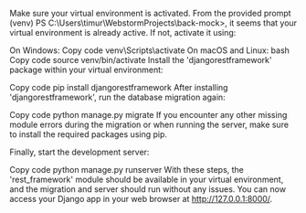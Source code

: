 Make sure your virtual environment is activated. From the provided prompt (venv) PS C:\Users\timur\WebstormProjects\back-mock>, it seems that your virtual environment is already active. If not, activate it using:

On Windows:
Copy code
venv\Scripts\activate
On macOS and Linux:
bash
Copy code
source venv/bin/activate
Install the 'djangorestframework' package within your virtual environment:

Copy code
pip install djangorestframework
After installing 'djangorestframework', run the database migration again:

Copy code
python manage.py migrate
If you encounter any other missing module errors during the migration or when running the server, make sure to install the required packages using pip.

Finally, start the development server:

Copy code
python manage.py runserver
With these steps, the 'rest_framework' module should be available in your virtual environment, and the migration and server should run without any issues. You can now access your Django app in your web browser at http://127.0.0.1:8000/.